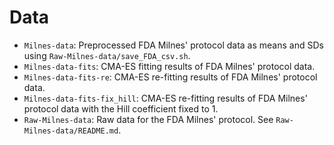 # Data

- `Milnes-data`: Preprocessed FDA Milnes' protocol data as means and SDs using `Raw-Milnes-data/save_FDA_csv.sh`.
- `Milnes-data-fits`: CMA-ES fitting results of FDA Milnes' protocol data.
- `Milnes-data-fits-re`: CMA-ES re-fitting results of FDA Milnes' protocol data.
- `Milnes-data-fits-fix_hill`: CMA-ES re-fitting results of FDA Milnes' protocol data with the Hill coefficient fixed to 1.
- `Raw-Milnes-data`: Raw data for the FDA Milnes' protocol. See `Raw-Milnes-data/README.md`.
